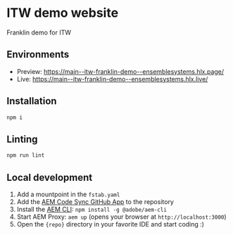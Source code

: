 # ITW demo website
Franklin demo for ITW 

## Environments
- Preview: https://main--itw-franklin-demo--ensemblesystems.hlx.page/
- Live: https://main--itw-franklin-demo--ensemblesystems.hlx.live/

## Installation

```sh
npm i
```

## Linting

```sh
npm run lint
```

## Local development

1. Add a mountpoint in the `fstab.yaml`
1. Add the [AEM Code Sync GitHub App](https://github.com/apps/aem-code-sync) to the repository
1. Install the [AEM CLI](https://github.com/adobe/helix-cli): `npm install -g @adobe/aem-cli`
1. Start AEM Proxy: `aem up` (opens your browser at `http://localhost:3000`)
1. Open the `{repo}` directory in your favorite IDE and start coding :)
